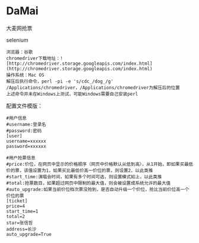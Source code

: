 # DaMai

大麦网抢票

selenium

	浏览器：谷歌
	chromedriver下载地址：![http://chromedriver.storage.googleapis.com/index.html](http://chromedriver.storage.googleapis.com/index.html)  
	操作系统：Mac OS
	解压后执行命令，perl -pi -e 's/cdc_/dog_/g' /Applications/chromedriver，/Applications/chromedriver为解压后的位置
	上述命令并未在Windows上测试，可能Windows需要自己安装perl

配置文件模版：

	#用户信息
	#username:登录名
	#password:密码
	[user]
	username=xxxxxx
	password=xxxxxx

	#用户抢票信息
	#price:价位，在网页中显示的价格顺序（网页中价格默认从低到高），从1开始，即如果买最低价的票，该值设置为1，如果买比最低价高一价位的票，则设置2，以此类推
	#start_time:演唱会时间，如果有多个时间可选，则设置模式如上，以此类推
	#total:抢票数目，如果超过网页中限制的最大值，则会被设置成系统允许的最大值
	#auto_upgrade:如果当前价位档次票没抢到，是否自动升级一个价位，抢比当前价位高一个价位的票
	[ticket]
	price=4
	start_time=1
	total=2
	star=张信哲
	address=长沙
    auto_upgrade=True
